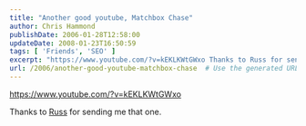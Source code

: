 ```yaml
---
title: "Another good youtube, Matchbox Chase"
author: Chris Hammond
publishDate: 2006-01-28T12:58:00
updateDate: 2008-01-23T16:50:59
tags: [ 'Friends', 'SEO' ]
excerpt: "https://www.youtube.com/?v=kEKLKWtGWxo Thanks to Russ for sending me that..."
url: /2006/another-good-youtube-matchbox-chase  # Use the generated URL with year
---
```

<P><A href="https://www.youtube.com/?v=kEKLKWtGWxo">https://www.youtube.com/?v=kEKLKWtGWxo</A></P> <P>Thanks to <A href="https://www.russ3.com">Russ</A> for sending me that one.</P>
